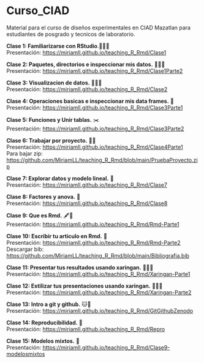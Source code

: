 # Curso_CIAD

Material para el curso de diseños experimentales en CIAD Mazatlan para estudiantes de posgrado y tecnicos de laboratorio.

**Clase 1: Familiarizarse con RStudio**.🧑🏽‍💻 <br>
Presentación: https://miriamll.github.io/teaching_R_Rmd/Clase1

**Clase 2: Paquetes, directorios e inspeccionar mis datos.**  👩🏽‍🔧<br>
Presentación: https://miriamll.github.io/teaching_R_Rmd/Clase1Parte2

**Clase 3: Visualizacion de datos.**  👩🏽‍🎨<br>
Presentación: https://miriamll.github.io/teaching_R_Rmd/Clase2

**Clase 4: Operaciones basicas e inspeccionar mis data frames.**  🔎<br>
Presentación: https://miriamll.github.io/teaching_R_Rmd/Clase3Parte1

**Clase 5: Funciones y Unir tablas.**  ✂️<br>
Presentación: https://miriamll.github.io/teaching_R_Rmd/Clase3Parte2

**Clase 6: Trabajar por proyecto.** 👯‍♀️  <br>
Presentación: https://miriamll.github.io/teaching_R_Rmd/Clase4Parte1  
Para bajar zip: https://github.com/MiriamLL/teaching_R_Rmd/blob/main/PruebaProyecto.zip  

**Clase 7: Explorar datos y modelo lineal.**  📏<br>
Presentación: https://miriamll.github.io/teaching_R_Rmd/Clase7

**Clase 8: Factores y anova.**  🐞<br>
Presentación: https://miriamll.github.io/teaching_R_Rmd/Clase8

**Clase 9: Que es Rmd.**  🖋️📄<br>
Presentación: https://miriamll.github.io/teaching_R_Rmd/Rmd-Parte1 

**Clase 10: Escribir tu articulo en Rmd.** 📑 <br>
Presentación: https://miriamll.github.io/teaching_R_Rmd/Rmd-Parte2  
Descargar bib: https://github.com/MiriamLL/teaching_R_Rmd/blob/main/Bibliografia.bib  

**Clase 11: Presentar tus resultados usando xaringan.**  👩🏽‍🏫<br>
Presentación: https://miriamll.github.io/teaching_R_Rmd/Xaringan-Parte1  

**Clase 12: Estilizar tus presentaciones usando xaringan.**  👩🏽‍🎤<br>
Presentación: https://miriamll.github.io/teaching_R_Rmd/Xaringan-Parte2  

**Clase 13: Intro a git y github.**  🐱🐙<br>
Presentación: https://miriamll.github.io/teaching_R_Rmd/GitGithubZenodo  

**Clase 14: Reproducibilidad.**  🤝<br>
Presentación: https://miriamll.github.io/teaching_R_Rmd/Repro 

**Clase 15: Modelos mixtos.**  🐲<br>
Presentación: https://miriamll.github.io/teaching_R_Rmd/Clase9-modelosmixtos 
